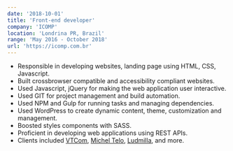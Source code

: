 ```yaml
---
date: '2018-10-01'
title: 'Front-end developer'
company: 'ICOMP'
location: 'Londrina PR, Brazil'
range: 'May 2016 - October 2018'
url: 'https://icomp.com.br'
---
```


- Responsible in developing websites, landing page using HTML, CSS, Javascript.
- Built crossbrowser compatible and accessibility compliant websites.
- Used Javascript, jQuery for making the web application user interactive.
- Used GIT for project management and build automation.
- Used NPM and Gulp for running tasks and managing dependencies.
- Used WordPress to create dynamic content, theme, customization and management.
- Boosted styles components with SASS.
- Proficient in developing web applications using REST APIs.
- Clients included [VTCom](https://vtcom.com.br), [Michel Telo](https://micheltelo.com.br), [Ludmilla](https://ludmilla.com.br), and more.
